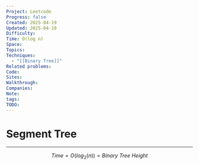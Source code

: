 ```yaml
---
Project: Leetcode
Progress: false
Created: 2025-04-19
Updated: 2025-04-19
Difficulty: 
Time: O(log n)
Space: 
Topics: 
Techniques:
  - "[[Binary Tree]]"
Related problems: 
Code: 
Sites: 
Walkthrough: 
Companies: 
Note: 
tags: 
TODO: 
---
```

# Segment Tree
---
$$
Time = O(log_2(n)) = Binary\ Tree\ Height
$$